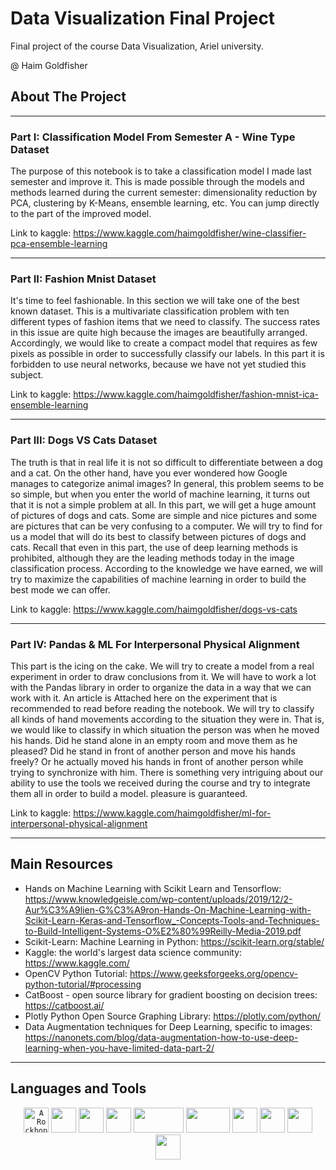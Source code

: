 # Data Visualization Final Project
Final project of the course Data Visualization, Ariel university.

@ Haim Goldfisher
## About The Project


---------

### Part I: Classification Model From Semester A - Wine Type Dataset

The purpose of this notebook is to take a classification model I made last semester and improve it. This is made possible through the models and methods learned during the current semester: dimensionality reduction by PCA, clustering by K-Means, ensemble learning, etc. You can jump directly to the part of the improved model.

Link to kaggle: https://www.kaggle.com/haimgoldfisher/wine-classifier-pca-ensemble-learning

---------

### Part II: Fashion Mnist Dataset

It's time to feel fashionable. In this section we will take one of the best known dataset. This is a multivariate classification problem with ten different types of fashion items that we need to classify. The success rates in this issue are quite high because the images are beautifully arranged. Accordingly, we would like to create a compact model that requires as few pixels as possible in order to successfully classify our labels. In this part it is forbidden to use neural networks, because we have not yet studied this subject.

Link to kaggle: https://www.kaggle.com/haimgoldfisher/fashion-mnist-ica-ensemble-learning

---------

### Part III: Dogs VS Cats Dataset

The truth is that in real life it is not so difficult to differentiate between a dog and a cat. On the other hand, have you ever wondered how Google manages to categorize animal images? In general, this problem seems to be so simple, but when you enter the world of machine learning, it turns out that it is not a simple problem at all. In this part, we will get a huge amount of pictures of dogs and cats. Some are simple and nice pictures and some are pictures that can be very confusing to a computer. We will try to find for us a model that will do its best to classify between pictures of dogs and cats. Recall that even in this part, the use of deep learning methods is prohibited, although they are the leading methods today in the image classification process. According to the knowledge we have earned, we will try to maximize the capabilities of machine learning in order to build the best mode we can offer.

Link to kaggle: https://www.kaggle.com/haimgoldfisher/dogs-vs-cats

---------

### Part IV: Pandas & ML For Interpersonal Physical Alignment

This part is the icing on the cake. We will try to create a model from a real experiment in order to draw conclusions from it. We will have to work a lot with the Pandas library in order to organize the data in a way that we can work with it. An article is Attached here on the experiment that is recommended to read before reading the notebook. We will try to classify all kinds of hand movements according to the situation they were in. That is, we would like to classify in which situation the person was when he moved his hands. Did he stand alone in an empty room and move them as he pleased? Did he stand in front of another person and move his hands freely? Or he actually moved his hands in front of another person while trying to synchronize with him. There is something very intriguing about our ability to use the tools we received during the course and try to integrate them all in order to build a model. pleasure is guaranteed.

Link to kaggle: https://www.kaggle.com/haimgoldfisher/ml-for-interpersonal-physical-alignment

---------

## Main Resources

- Hands on Machine Learning with Scikit Learn and Tensorflow: https://www.knowledgeisle.com/wp-content/uploads/2019/12/2-Aur%C3%A9lien-G%C3%A9ron-Hands-On-Machine-Learning-with-Scikit-Learn-Keras-and-Tensorflow_-Concepts-Tools-and-Techniques-to-Build-Intelligent-Systems-O%E2%80%99Reilly-Media-2019.pdf
- Scikit-Learn: Machine Learning in Python: https://scikit-learn.org/stable/
- Kaggle: the world's largest data science community: https://www.kaggle.com/
- OpenCV Python Tutorial: https://www.geeksforgeeks.org/opencv-python-tutorial/#processing
- CatBoost - open source library for gradient boosting on decision trees: https://catboost.ai/
- Plotly Python Open Source Graphing Library: https://plotly.com/python/
- Data Augmentation techniques for Deep Learning, specific to images: https://nanonets.com/blog/data-augmentation-how-to-use-deep-learning-when-you-have-limited-data-part-2/

---------

## Languages and Tools

  <div align="center">
 
 <code><img alt="A Rockhopper Penguin standing on a beach." height="40" src="https://cdn3.iconfinder.com/data/icons/logos-and-brands-adobe/512/267_Python-512.png"/></code> 
 <code><img height="40" src="https://jupyter.org/assets/main-logo.svg"/></code>
 <code><img height="40" src="http://raden.fke.utm.my/_/rsrc/1540088596925/blog/anacondanavigatorlaunchericon/anaconda-icon-1024x1024.png?height=200&width=200"/></code> 
 <code><img height="40" src="https://cdn.worldvectorlogo.com/logos/numpy.svg"/></code>
 <code><img height="40" width="80" src="https://user-images.githubusercontent.com/74299934/124384183-c15bd600-dcd8-11eb-8350-d1980f87b8c8.png"/></code>
 <code><img height="40" width="70" src="https://upload.wikimedia.org/wikipedia/commons/thumb/0/05/Scikit_learn_logo_small.svg/1200px-Scikit_learn_logo_small.svg.png"/></code> 
 <code><img height="40" src="https://upload.wikimedia.org/wikipedia/commons/thumb/0/01/Created_with_Matplotlib-logo.svg/1024px-Created_with_Matplotlib-logo.svg.png"/></code>
 <code><img height="40" src="https://user-images.githubusercontent.com/315810/92161415-9e357100-edfe-11ea-917d-f9e33fd60741.png"></code>
 <code><img height="40" src="https://ia800804.us.archive.org/11/items/github.com-catboost-catboost_-_2017-07-19_01-39-11/cover.jpg"></code>
 <code><img height="40" src="https://user-images.githubusercontent.com/74299934/124384097-80fc5800-dcd8-11eb-9dad-1f1c4bb7805b.png"></code>
  </div>
